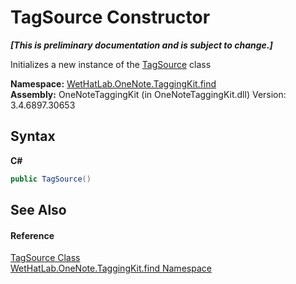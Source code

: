 # TagSource Constructor 
 _**\[This is preliminary documentation and is subject to change.\]**_

Initializes a new instance of the <a href="da46faed-d924-a941-91a9-5e5af949d1bf">TagSource</a> class

**Namespace:**&nbsp;<a href="0e3a8efd-07d2-1709-b1cd-709153222081">WetHatLab.OneNote.TaggingKit.find</a><br />**Assembly:**&nbsp;OneNoteTaggingKit (in OneNoteTaggingKit.dll) Version: 3.4.6897.30653

## Syntax

**C#**<br />
``` C#
public TagSource()
```


## See Also


#### Reference
<a href="da46faed-d924-a941-91a9-5e5af949d1bf">TagSource Class</a><br /><a href="0e3a8efd-07d2-1709-b1cd-709153222081">WetHatLab.OneNote.TaggingKit.find Namespace</a><br />
